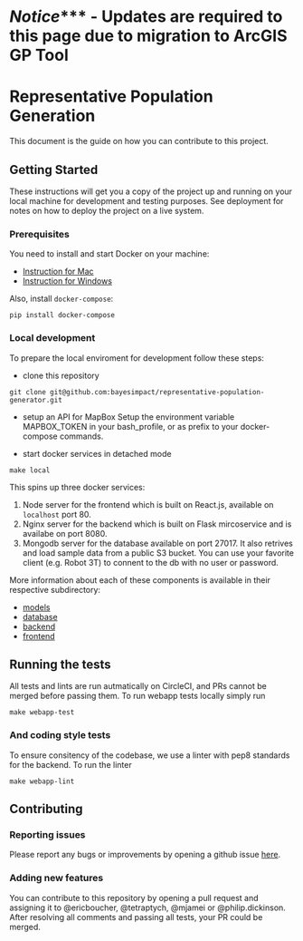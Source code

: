 # *Notice**** - Updates are required to this page due to migration to ArcGIS GP Tool

# Representative Population Generation

This document is the guide on how you can contribute to this project.

## Getting Started

These instructions will get you a copy of the project up and running on your local machine for development and testing purposes. See deployment for notes on how to deploy the project on a live system.

### Prerequisites

You need to install and start Docker on your machine:

- [Instruction for Mac](https://www.docker.com/docker-mac)
- [Instruction for Windows](https://www.docker.com/docker-windows)

Also, install `docker-compose`:
```
pip install docker-compose
```

### Local development

To prepare the local enviroment for development follow these steps:

- clone this repository

```
git clone git@github.com:bayesimpact/representative-population-generator.git
```

- setup an API for MapBox
Setup the environment variable MAPBOX_TOKEN in your bash_profile, or as prefix to your docker-compose commands.

- start docker services in detached mode
```
make local
```


This spins up three docker services:

1. Node server for the frontend which is built on React.js, available on `localhost` port 80.
2. Nginx server for the backend which is built on Flask mircoservice and is availabe on port 8080.
3. Mongodb server for the database available on port 27017. It also retrives and load sample data from a public S3 bucket. You can use your favorite client (e.g. Robot 3T) to connent to the db with no user or password.

More information about each of these components is available in their respective subdirectory:

- [models](models/)
- [database](web-app/database/)
- [backend](web-app/backend/)
- [frontend](web-app/frontend/)

## Running the tests

All tests and lints are run autmatically on CircleCI, and PRs cannot be merged before passing them. To run webapp tests locally simply run
```
make webapp-test
```

### And coding style tests

To ensure consitency of the codebase, we use a linter with pep8 standards for the backend. To run the linter
```
make webapp-lint
```

## Contributing

### Reporting issues
Please report any bugs or improvements by opening a github issue [here](https://github.com/bayesimpact/representative-population-generator/issues).

### Adding new features
You can contribute to this repository by opening a pull request and assigning it to @ericboucher, @tetraptych, @mjamei or @philip.dickinson. After resolving all comments and passing all tests, your PR could be merged. 
